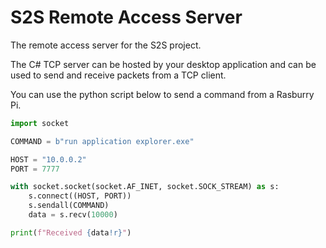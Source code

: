 # S2S Remote Access Server
The remote access server for the S2S project.

The C# TCP server can be hosted by your desktop application and can be used to send and receive packets from a TCP client.

You can use the python script below to send a command from a Rasburry Pi.
```py
import socket

COMMAND = b"run application explorer.exe"

HOST = "10.0.0.2"
PORT = 7777

with socket.socket(socket.AF_INET, socket.SOCK_STREAM) as s:
    s.connect((HOST, PORT))
    s.sendall(COMMAND)
    data = s.recv(10000)

print(f"Received {data!r}")
```
